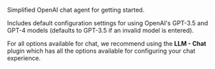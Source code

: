 Simplified OpenAI chat agent for getting started.

Includes default configuration settings for using OpenAI's GPT-3.5 and GPT-4 models (defaults to GPT-3.5 if an invalid model is entered).

For all options available for chat, we recommend using the **LLM - Chat** plugin which has all the options available for configuring your chat experience.
